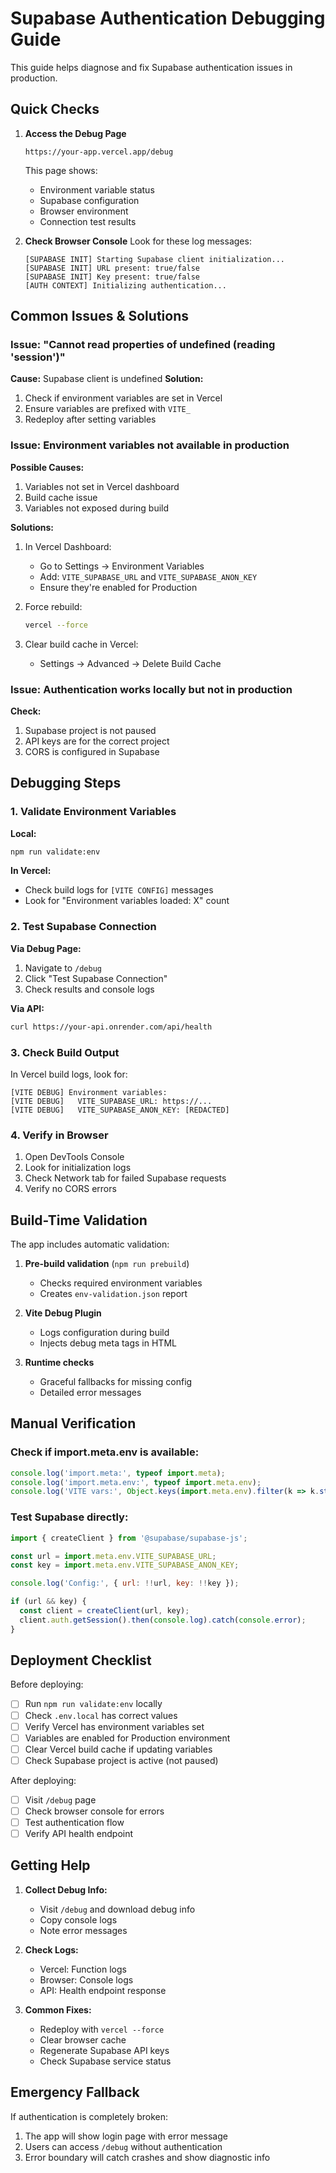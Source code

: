 # Supabase Authentication Debugging Guide

This guide helps diagnose and fix Supabase authentication issues in production.

## Quick Checks

1. **Access the Debug Page**
   ```
   https://your-app.vercel.app/debug
   ```
   This page shows:
   - Environment variable status
   - Supabase configuration
   - Browser environment
   - Connection test results

2. **Check Browser Console**
   Look for these log messages:
   ```
   [SUPABASE INIT] Starting Supabase client initialization...
   [SUPABASE INIT] URL present: true/false
   [SUPABASE INIT] Key present: true/false
   [AUTH CONTEXT] Initializing authentication...
   ```

## Common Issues & Solutions

### Issue: "Cannot read properties of undefined (reading 'session')"
**Cause:** Supabase client is undefined
**Solution:** 
1. Check if environment variables are set in Vercel
2. Ensure variables are prefixed with `VITE_`
3. Redeploy after setting variables

### Issue: Environment variables not available in production
**Possible Causes:**
1. Variables not set in Vercel dashboard
2. Build cache issue
3. Variables not exposed during build

**Solutions:**
1. In Vercel Dashboard:
   - Go to Settings → Environment Variables
   - Add: `VITE_SUPABASE_URL` and `VITE_SUPABASE_ANON_KEY`
   - Ensure they're enabled for Production
   
2. Force rebuild:
   ```bash
   vercel --force
   ```

3. Clear build cache in Vercel:
   - Settings → Advanced → Delete Build Cache

### Issue: Authentication works locally but not in production
**Check:**
1. Supabase project is not paused
2. API keys are for the correct project
3. CORS is configured in Supabase

## Debugging Steps

### 1. Validate Environment Variables

**Local:**
```bash
npm run validate:env
```

**In Vercel:**
- Check build logs for `[VITE CONFIG]` messages
- Look for "Environment variables loaded: X" count

### 2. Test Supabase Connection

**Via Debug Page:**
1. Navigate to `/debug`
2. Click "Test Supabase Connection"
3. Check results and console logs

**Via API:**
```bash
curl https://your-api.onrender.com/api/health
```

### 3. Check Build Output

In Vercel build logs, look for:
```
[VITE DEBUG] Environment variables:
[VITE DEBUG]   VITE_SUPABASE_URL: https://...
[VITE DEBUG]   VITE_SUPABASE_ANON_KEY: [REDACTED]
```

### 4. Verify in Browser

1. Open DevTools Console
2. Look for initialization logs
3. Check Network tab for failed Supabase requests
4. Verify no CORS errors

## Build-Time Validation

The app includes automatic validation:

1. **Pre-build validation** (`npm run prebuild`)
   - Checks required environment variables
   - Creates `env-validation.json` report

2. **Vite Debug Plugin**
   - Logs configuration during build
   - Injects debug meta tags in HTML

3. **Runtime checks**
   - Graceful fallbacks for missing config
   - Detailed error messages

## Manual Verification

### Check if import.meta.env is available:
```javascript
console.log('import.meta:', typeof import.meta);
console.log('import.meta.env:', typeof import.meta.env);
console.log('VITE vars:', Object.keys(import.meta.env).filter(k => k.startsWith('VITE_')));
```

### Test Supabase directly:
```javascript
import { createClient } from '@supabase/supabase-js';

const url = import.meta.env.VITE_SUPABASE_URL;
const key = import.meta.env.VITE_SUPABASE_ANON_KEY;

console.log('Config:', { url: !!url, key: !!key });

if (url && key) {
  const client = createClient(url, key);
  client.auth.getSession().then(console.log).catch(console.error);
}
```

## Deployment Checklist

Before deploying:

- [ ] Run `npm run validate:env` locally
- [ ] Check `.env.local` has correct values
- [ ] Verify Vercel has environment variables set
- [ ] Variables are enabled for Production environment
- [ ] Clear Vercel build cache if updating variables
- [ ] Check Supabase project is active (not paused)

After deploying:

- [ ] Visit `/debug` page
- [ ] Check browser console for errors
- [ ] Test authentication flow
- [ ] Verify API health endpoint

## Getting Help

1. **Collect Debug Info:**
   - Visit `/debug` and download debug info
   - Copy console logs
   - Note error messages

2. **Check Logs:**
   - Vercel: Function logs
   - Browser: Console logs
   - API: Health endpoint response

3. **Common Fixes:**
   - Redeploy with `vercel --force`
   - Clear browser cache
   - Regenerate Supabase API keys
   - Check Supabase service status

## Emergency Fallback

If authentication is completely broken:
1. The app will show login page with error message
2. Users can access `/debug` without authentication
3. Error boundary will catch crashes and show diagnostic info